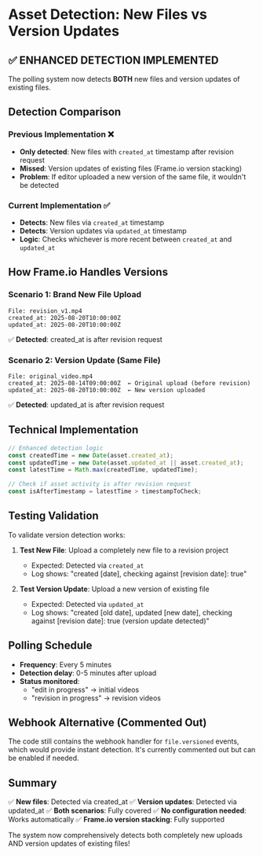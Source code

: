 # Asset Detection: New Files vs Version Updates

## ✅ ENHANCED DETECTION IMPLEMENTED

The polling system now detects **BOTH** new files and version updates of existing files.

## Detection Comparison

### Previous Implementation ❌
- **Only detected**: New files with `created_at` timestamp after revision request
- **Missed**: Version updates of existing files (Frame.io version stacking)
- **Problem**: If editor uploaded a new version of the same file, it wouldn't be detected

### Current Implementation ✅
- **Detects**: New files via `created_at` timestamp
- **Detects**: Version updates via `updated_at` timestamp  
- **Logic**: Checks whichever is more recent between `created_at` and `updated_at`

## How Frame.io Handles Versions

### Scenario 1: Brand New File Upload
```
File: revision_v1.mp4
created_at: 2025-08-20T10:00:00Z
updated_at: 2025-08-20T10:00:00Z
```
✅ **Detected**: created_at is after revision request

### Scenario 2: Version Update (Same File)
```
File: original_video.mp4
created_at: 2025-08-14T09:00:00Z  ← Original upload (before revision)
updated_at: 2025-08-20T10:00:00Z  ← New version uploaded
```
✅ **Detected**: updated_at is after revision request

## Technical Implementation

```typescript
// Enhanced detection logic
const createdTime = new Date(asset.created_at);
const updatedTime = new Date(asset.updated_at || asset.created_at);
const latestTime = Math.max(createdTime, updatedTime);

// Check if asset activity is after revision request
const isAfterTimestamp = latestTime > timestampToCheck;
```

## Testing Validation

To validate version detection works:

1. **Test New File**: Upload a completely new file to a revision project
   - Expected: Detected via `created_at`
   - Log shows: "created [date], checking against [revision date]: true"

2. **Test Version Update**: Upload a new version of existing file
   - Expected: Detected via `updated_at`  
   - Log shows: "created [old date], updated [new date], checking against [revision date]: true (version update detected)"

## Polling Schedule

- **Frequency**: Every 5 minutes
- **Detection delay**: 0-5 minutes after upload
- **Status monitored**: 
  - "edit in progress" → initial videos
  - "revision in progress" → revision videos

## Webhook Alternative (Commented Out)

The code still contains the webhook handler for `file.versioned` events, which would provide instant detection. It's currently commented out but can be enabled if needed.

## Summary

✅ **New files**: Detected via created_at
✅ **Version updates**: Detected via updated_at
✅ **Both scenarios**: Fully covered
✅ **No configuration needed**: Works automatically
✅ **Frame.io version stacking**: Fully supported

The system now comprehensively detects both completely new uploads AND version updates of existing files!